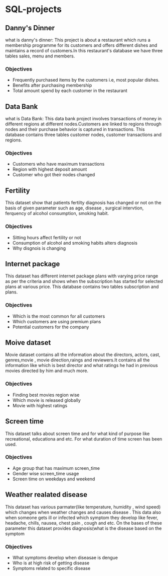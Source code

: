# SQL-projects
## Danny's Dinner
what is danny's dinner: This project is about a restaurant which runs a membership programme for its customers and offers  different dishes and maintains a record of customers.In this restaurant's database we have three tables sales, menu and members.
### Objectives
* Frequently purchased items by the customers i.e, most popular dishes.
* Benefits after purchasing membership
* Total amount spend by each customer in the restaurant

## Data Bank
what is Data Bank: This data bank project involves transactions of money in different regions at different nodes.Customers are linked to regions through nodes and their purchase behavior is captured in transactions.  This database contains three tables customer nodes, customer transactions and regions.
### Objectives
* Customers who have maximum transactions
* Region with highest deposit amount
* Customer who got their nodes changed

## Fertility 
This dataset show that patients fertilty diagnosis has changed or not on the basis of given parameter such as age, disease , surgical intervtion, ferquency of alcohol consumption, smoking habit.
### Objectives
* Sitting hours affect fertility or not
* Consumption of alcohol and smoking habits alters diagnosis
* Why disgnois is changing

## Internet package
This dataset has different internet package plans with varying price range as per the criteria and shows when the subscription has started for selected plans at various price. This database contains two tables subscription and plans.
### Objectives
* Which is the most common for all customers
* Which customers are using premium plans
* Potential customers for the company

## Moive dataset
Movie dataset contains all the information about the directors, actors, cast, genres,movie , movie direction,raings and reviewers.It contains all the information like which is best director and what ratings he had in previous movies directed by him and much more.
### Objectives
* Finding best movies region wise
* Which movie is released globally
* Movie with highest ratings

## Screen time
This dataset talks about screen time and for what kind of purpose like recreational, educationa and etc. For what duration of time screen has been used.
### Objectives
* Age group that has maximum screen_time
* Gender wise screen_time usage
* Screen time on weekdays and weekend

## Weather realated disease
This dataset has various parmater(like temperature, humidity , wind speed) which changes when weather changes and causes disease . This data also when someone gets ill or infected which symptom they develop like fever, headache, chills, nausea, chest pain , cough and etc. On the bases of these parameter this dataset provides diagnosis(what is the disease based on the symptom
### Objectives
* What symptoms develop when diseasae is dengue
* Who is at high risk of getting disease
* Symptoms related to specific disease
  


